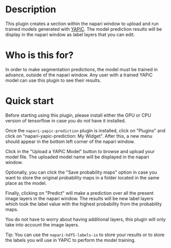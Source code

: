 # Description

This plugin creates a section within the napari window to upload and run trained models generated with [YAPiC](https://yapic.github.io/yapic/). The model prediction results will be display in the napari window as label layers that you can edit.

# Who is this for?

In order to make segmentation predictions, the model must be trained in advance, outside of the napari window. Any user with a trained YAPiC model can use this plugin to see their results.

# Quick start

Before starting using this plugin, please install either the GPU or CPU version of tensorflow in case you do not have it installed.

Once the `napari-yapic-prediction` plugin is installed, click on "Plugins" and click on "napari-yapic-prediction: My Widget". After this, a new menu should appear in the bottom left corner of the napari window.

Click in the "Upload a YAPiC Model" button to browse and upload your model file. The uploaded model name will be displayed in the napari window.

Optionally, you can click the "Save probability maps" option in case you want to store the original probability maps in a folder located in the same place as the model.

Finally, clicking on "Predict" will make a prediction over all the present image layers in the napari window. The results will be new label layers which took the label value with the highest probability from the probability maps.

You do not have to worry about having additional layers, this plugin will only take into account the image layers.

Tip: You can use the `napari-hdf5-labels-io` to store your results or to store the labels you will use in YAPiC to perform the model training.
